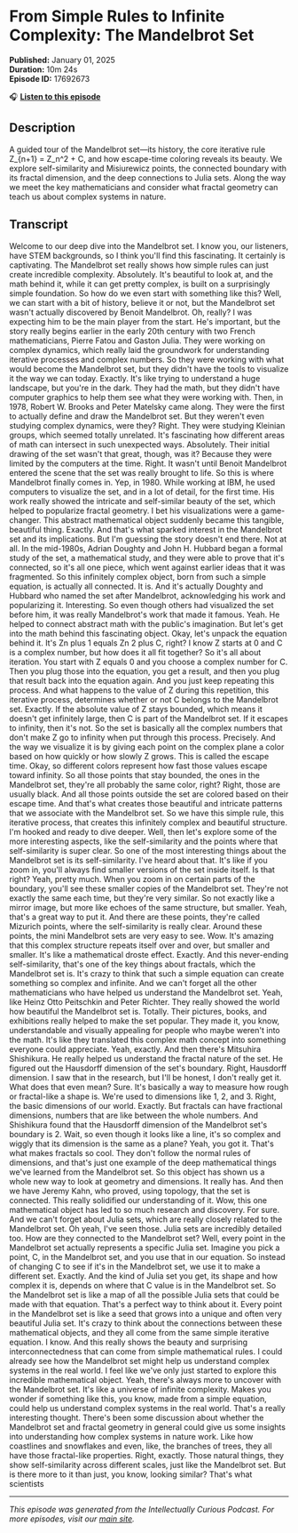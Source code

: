 # From Simple Rules to Infinite Complexity: The Mandelbrot Set

**Published:** January 01, 2025  
**Duration:** 10m 24s  
**Episode ID:** 17692673

🎧 **[Listen to this episode](https://intellectuallycurious.buzzsprout.com/2529712/episodes/17692673-from-simple-rules-to-infinite-complexity-the-mandelbrot-set)**

## Description

A guided tour of the Mandelbrot set—its history, the core iterative rule Z_{n+1} = Z_n^2 + C, and how escape-time coloring reveals its beauty. We explore self-similarity and Misiurewicz points, the connected boundary with its fractal dimension, and the deep connections to Julia sets. Along the way we meet the key mathematicians and consider what fractal geometry can teach us about complex systems in nature.

## Transcript

Welcome to our deep dive into the Mandelbrot set. I know you, our listeners, have STEM backgrounds, so I think you'll find this fascinating. It certainly is captivating. The Mandelbrot set really shows how simple rules can just create incredible complexity. Absolutely. It's beautiful to look at, and the math behind it, while it can get pretty complex, is built on a surprisingly simple foundation. So how do we even start with something like this? Well, we can start with a bit of history, believe it or not, but the Mandelbrot set wasn't actually discovered by Benoit Mandelbrot. Oh, really? I was expecting him to be the main player from the start. He's important, but the story really begins earlier in the early 20th century with two French mathematicians, Pierre Fatou and Gaston Julia. They were working on complex dynamics, which really laid the groundwork for understanding iterative processes and complex numbers. So they were working with what would become the Mandelbrot set, but they didn't have the tools to visualize it the way we can today. Exactly. It's like trying to understand a huge landscape, but you're in the dark. They had the math, but they didn't have computer graphics to help them see what they were working with. Then, in 1978, Robert W. Brooks and Peter Matelsky came along. They were the first to actually define and draw the Mandelbrot set. But they weren't even studying complex dynamics, were they? Right. They were studying Kleinian groups, which seemed totally unrelated. It's fascinating how different areas of math can intersect in such unexpected ways. Absolutely. Their initial drawing of the set wasn't that great, though, was it? Because they were limited by the computers at the time. Right. It wasn't until Benoit Mandelbrot entered the scene that the set was really brought to life. So this is where Mandelbrot finally comes in. Yep, in 1980. While working at IBM, he used computers to visualize the set, and in a lot of detail, for the first time. His work really showed the intricate and self-similar beauty of the set, which helped to popularize fractal geometry. I bet his visualizations were a game-changer. This abstract mathematical object suddenly became this tangible, beautiful thing. Exactly. And that's what sparked interest in the Mandelbrot set and its implications. But I'm guessing the story doesn't end there. Not at all. In the mid-1980s, Adrian Doughty and John H. Hubbard began a formal study of the set, a mathematical study, and they were able to prove that it's connected, so it's all one piece, which went against earlier ideas that it was fragmented. So this infinitely complex object, born from such a simple equation, is actually all connected. It is. And it's actually Doughty and Hubbard who named the set after Mandelbrot, acknowledging his work and popularizing it. Interesting. So even though others had visualized the set before him, it was really Mandelbrot's work that made it famous. Yeah. He helped to connect abstract math with the public's imagination. But let's get into the math behind this fascinating object. Okay, let's unpack the equation behind it. It's Zn plus 1 equals Zn 2 plus C, right? I know Z starts at 0 and C is a complex number, but how does it all fit together? So it's all about iteration. You start with Z equals 0 and you choose a complex number for C. Then you plug those into the equation, you get a result, and then you plug that result back into the equation again. And you just keep repeating this process. And what happens to the value of Z during this repetition, this iterative process, determines whether or not C belongs to the Mandelbrot set. Exactly. If the absolute value of Z stays bounded, which means it doesn't get infinitely large, then C is part of the Mandelbrot set. If it escapes to infinity, then it's not. So the set is basically all the complex numbers that don't make Z go to infinity when put through this process. Precisely. And the way we visualize it is by giving each point on the complex plane a color based on how quickly or how slowly Z grows. This is called the escape time. Okay, so different colors represent how fast those values escape toward infinity. So all those points that stay bounded, the ones in the Mandelbrot set, they're all probably the same color, right? Right, those are usually black. And all those points outside the set are colored based on their escape time. And that's what creates those beautiful and intricate patterns that we associate with the Mandelbrot set. So we have this simple rule, this iterative process, that creates this infinitely complex and beautiful structure. I'm hooked and ready to dive deeper. Well, then let's explore some of the more interesting aspects, like the self-similarity and the points where that self-similarity is super clear. So one of the most interesting things about the Mandelbrot set is its self-similarity. I've heard about that. It's like if you zoom in, you'll always find smaller versions of the set inside itself. Is that right? Yeah, pretty much. When you zoom in on certain parts of the boundary, you'll see these smaller copies of the Mandelbrot set. They're not exactly the same each time, but they're very similar. So not exactly like a mirror image, but more like echoes of the same structure, but smaller. Yeah, that's a great way to put it. And there are these points, they're called Mizurich points, where the self-similarity is really clear. Around these points, the mini Mandelbrot sets are very easy to see. Wow. It's amazing that this complex structure repeats itself over and over, but smaller and smaller. It's like a mathematical droste effect. Exactly. And this never-ending self-similarity, that's one of the key things about fractals, which the Mandelbrot set is. It's crazy to think that such a simple equation can create something so complex and infinite. And we can't forget all the other mathematicians who have helped us understand the Mandelbrot set. Yeah, like Heinz Otto Peitschkin and Peter Richter. They really showed the world how beautiful the Mandelbrot set is. Totally. Their pictures, books, and exhibitions really helped to make the set popular. They made it, you know, understandable and visually appealing for people who maybe weren't into the math. It's like they translated this complex math concept into something everyone could appreciate. Yeah, exactly. And then there's Mitsuhira Shishikura. He really helped us understand the fractal nature of the set. He figured out the Hausdorff dimension of the set's boundary. Right, Hausdorff dimension. I saw that in the research, but I'll be honest, I don't really get it. What does that even mean? Sure. It's basically a way to measure how rough or fractal-like a shape is. We're used to dimensions like 1, 2, and 3. Right, the basic dimensions of our world. Exactly. But fractals can have fractional dimensions, numbers that are like between the whole numbers. And Shishikura found that the Hausdorff dimension of the Mandelbrot set's boundary is 2. Wait, so even though it looks like a line, it's so complex and wiggly that its dimension is the same as a plane? Yeah, you got it. That's what makes fractals so cool. They don't follow the normal rules of dimensions, and that's just one example of the deep mathematical things we've learned from the Mandelbrot set. So this object has shown us a whole new way to look at geometry and dimensions. It really has. And then we have Jeremy Kahn, who proved, using topology, that the set is connected. This really solidified our understanding of it. Wow, this one mathematical object has led to so much research and discovery. For sure. And we can't forget about Julia sets, which are really closely related to the Mandelbrot set. Oh yeah, I've seen those. Julia sets are incredibly detailed too. How are they connected to the Mandelbrot set? Well, every point in the Mandelbrot set actually represents a specific Julia set. Imagine you pick a point, C, in the Mandelbrot set, and you use that in our equation. So instead of changing C to see if it's in the Mandelbrot set, we use it to make a different set. Exactly. And the kind of Julia set you get, its shape and how complex it is, depends on where that C value is in the Mandelbrot set. So the Mandelbrot set is like a map of all the possible Julia sets that could be made with that equation. That's a perfect way to think about it. Every point in the Mandelbrot set is like a seed that grows into a unique and often very beautiful Julia set. It's crazy to think about the connections between these mathematical objects, and they all come from the same simple iterative equation. I know. And this really shows the beauty and surprising interconnectedness that can come from simple mathematical rules. I could already see how the Mandelbrot set might help us understand complex systems in the real world. I feel like we've only just started to explore this incredible mathematical object. Yeah, there's always more to uncover with the Mandelbrot set. It's like a universe of infinite complexity. Makes you wonder if something like this, you know, made from a simple equation, could help us understand complex systems in the real world. That's a really interesting thought. There's been some discussion about whether the Mandelbrot set and fractal geometry in general could give us some insights into understanding how complex systems in nature work. Like how coastlines and snowflakes and even, like, the branches of trees, they all have those fractal-like properties. Right, exactly. Those natural things, they show self-similarity across different scales, just like the Mandelbrot set. But is there more to it than just, you know, looking similar? That's what scientists

---
*This episode was generated from the Intellectually Curious Podcast. For more episodes, visit our [main site](https://intellectuallycurious.buzzsprout.com).*
